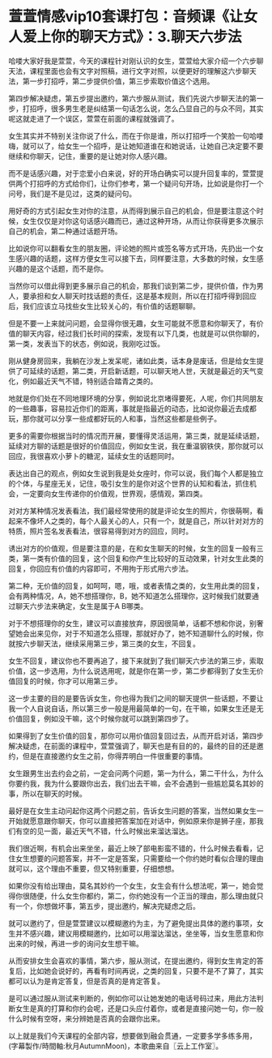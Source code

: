 # 萱萱情感vip10套课打包：音频课《让女人爱上你的聊天方式》：3.聊天六步法

哈喽大家好我是萱萱，今天的课程针对刚认识的女生，萱萱给大家介绍一个六步聊天法，课程里面也会有文字对照稿，进行文字对照，以便更好的理解这六步聊天法，第一步打招呼，第二步提供价值，第三步索取价值这个选用。

第四步解决疑虑，第五步提出邀约，第六步服从测试，我们先说六步聊天法的第一步，打招呼，很多男生老是纠结第一句话怎么说，怎么凸显自己的与众不同，其实呢这就走进了一个误区，萱萱在前面的课程就强调了。

女生其实并不特别关注你说了什么，而在于你是谁，所以打招呼一个笑脸一句哈喽嗨，就可以了，给女生一个招呼，是让她知道谁在和她说话，让她自己决定要不要继续和你聊天，记住，重要的是让她对你人感兴趣。

而不是话感兴趣，对于恋爱小白来说，好的开场白确实可以提升回复率的，萱萱提供两个打招呼的方式给你们，让你们参考，第一个疑问句开场，比如说是你打一个问号，我们是不是见过，这类的疑问句。

用好奇的方式引起女生对你的注意，从而得到展示自己的机会，但是要注意这个时候，女生仅仅是对你这句话感兴趣而已，通过这种开场，从而让你获得更多次展示自己的机会，第二种通过话题开场。

比如说你可以翻看女生的朋友圈，评论她的照片或签名等方式开场，先扔出一个女生感兴趣的话题，这样方便女生可以接下去，同样要注意，大多数的时候，女生感兴趣的是这个话题，而不是你。

当然你可以借此得到更多展示自己的机会，那我们谈到第二步，提供价值，作为男人，要承担和女人聊天时找话题的责任，这是基本规则，所以在打招呼得到回应后，我们应该立马找些女生比较关心的，有价值的话题聊聊。

但是不要一上来就问问题，会显得你很无趣，女生可能就不愿意和你聊天了，有价值的聊天内容，经过我们长时间的探索，发现有以下几类，也就是可以供你聊的，第一类，发表当下的状态，例如说，我刚吃过饭。

刚从健身房回来，我躺在沙发上发呆呢，诸如此类，话本身是废话，但是给女生提供了可延续的话题，第二类，开启新话题，可以聊天地人世，天就是最近的天气变化，例如最近天气不错，特别适合踏青之类的。

地就是你们处在不同地理环境的分享，例如说北京堵得要死，人呢，你们共同朋友的一些趣事，容易拉近你们的距离，事就是指最近的动态，比如说你最近去成都玩，那你就可以分享一些成都好玩的人和事，当然这些都是些例子。

更多的需要你根据当时的情况而开展，要懂得灵活运用，第三类，就是延续话题，延续对方聊的话题是很好的价值回应，例如女生说，我在重温钢铁侠，那你就可以回应，我很喜欢小萝卜的糖泥，延续女生的话题同时。

表达出自己的观点，例如女生说到我是处女座时，你可以说，我们每个人都是独立的个体，与星座无关，记住，吸引女生的是你对这个世界的认知和看法，抓住机会，一定要向女生传递你的价值观，世界观，感情观，第四类。

对对方某种情况发表看法，我们最经常使用的就是评论女生的照片，你很萌啊，看起来不像坏人之类的，每个人最关心的人，只有一个，就是自己，所以针对对方的特质，照片签名发表看法，很容易得到对方的回应，同时。

诱出对方的价值观，但是要注意的是，在和女生聊天的时候，女生的回复一般有三类，第一类有价值的回复，这个回复和你产生比较好的互动效果，针对女生此类的回复，你回应有价值的内容即可，不用拘于形式用六步法。

第二种，无价值的回复，如呵呵，嗯，哦，或者表情之类的，女生用此类的回复，会有两种情况，A，她不想搭理你，B，她不知道怎么搭理你，这时候我们就要通过聊天六步法来确定，女生是属于A B哪类。

对于不想搭理你的女生，建议可以直接放弃，原因很简单，话都不想和你说，别奢望她会出来见你，对于不知道怎么搭理，那就好办了，她不知道聊什么的时候，你就按六步聊天法，继续采用第三步，第三类的女生，不回复。

女生不回复，建议你也不要再追了，接下来就到了我们聊天六步法的第三步，索取价值，这一步选用，为什么说选用呢，就是你在第一步，第二步都得到了女生无价值回复的时候，你才可以用第三步。

这一步主要的目的是要告诉女生，你也得为我们之间的聊天提供一些话题，不要让我一个人自说自话，所以第三步一般是用最简单的一句，在干嘛，如果女生还是无价值回复，例如没干嘛，这个时候你就可以跳到第四步了。

如果得到了女生价值的回复，那你可以用价值回复回过去，从而开启对话，第四步解决疑虑，在前面的课程中，萱萱强调了，聊天也是有目的的，最终的目的还是邀约，但是在直接邀约女生之前，你得弄明白一件很重要的事情。

女生跟男生出去约会之前，一定会问两个问题，第一为什么，第二干什么，为什么你要约我，我为什么要跟你出去，我们出去干嘛，会不会遇到一些尴尬莫名其妙的事，所以在聊天的时候。

最好是在女生主动问起你这两个问题之前，告诉女生问题的答案，当然如果女生一开始就愿意跟你聊天，你可以直接把答案加在对话中，例如原来你是狮子座，那我们有空的见一面，最近天气不错，什么时候出来溜达溜达。

我们很近啊，有机会出来坐坐，最近上映了部电影蛮不错的，什么时候去看看，记住女生想要的问题答案，并不一定是答案，只需要给一个你约她时看似合理的理由就可以，这个理由不重要，但又特别重要，仔细想想。

如果你没有给出理由，莫名其妙约一个女生，女生会有什么想法呢，第一，她会觉得你很随便，什么女生你都约，第二，你约她没有一个正当的理由，那么理由就只有一个，你想做坏事，第五步，提出邀约，解决完疑虑之后。

就可以邀约了，但是萱萱建议以模糊邀约为主，为了避免提出具体的邀约事项，女生并不感兴趣，建议用模糊邀约，比如可以用溜达溜达，坐坐等，当女生愿意和你出来的时候，再进一步的询问女生想干嘛。

从而安排女生会喜欢的事情，第六步，服从测试，在提出邀约，得到女生肯定的答复后，比如她会说好的，再看有时间再说，之类的回复，只要不是不了算了，其实都可以认为是肯定答复，但是否真的是肯定答复。

是可以通过服从测试来判断的，例如你可以让她发她的电话号码过来，用此方法判断女生是真的打算和你约会呢，还是口头应付着你，或者是直接问她一句，你一般什么时候有空呀，来分辨她是否真的会跟你出来。

以上就是我们今天课程的全部内容，想要做到融会贯通，一定要多学多练多用，(字幕製作/時間軸:秋月AutumnMoon)，本歌曲来自〖云上工作室〗。

